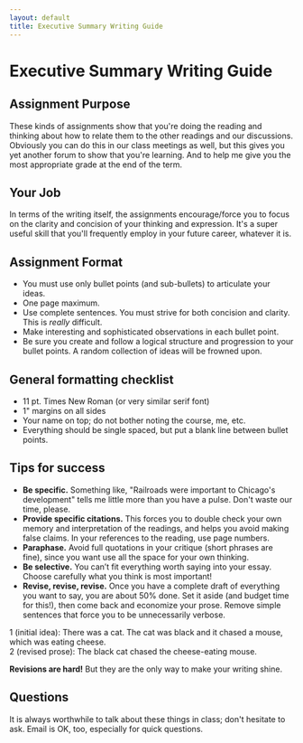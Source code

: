 ```yaml
---
layout: default
title: Executive Summary Writing Guide
---
```


# Executive Summary Writing Guide

## Assignment Purpose
These kinds of assignments show that you're doing the reading and thinking about how to relate them to the other readings and our discussions. Obviously you can do this in our class meetings as well, but this gives you yet another forum to show that you're learning. And to help me give you the most appropriate grade at the end of the term.


## Your Job
In terms of the writing itself, the assignments encourage/force you to focus on the clarity and concision of your thinking and expression. It's a super useful skill that you'll frequently employ in your future career, whatever it is. 


## Assignment Format
- You must use only bullet points (and sub-bullets) to articulate your ideas.
- One page maximum.  
- Use complete sentences. You must strive for both concision and clarity. This is _really_ difficult.
- Make interesting and sophisticated observations in each bullet point.
- Be sure you create and follow a logical structure and progression to your bullet points. A random collection of ideas will be frowned upon.


## General formatting checklist
- 11 pt. Times New Roman (or very similar serif font)
- 1" margins on all sides
- Your name on top; do not bother noting the course, me, etc.
- Everything should be single spaced, but put a blank line between bullet points.

## Tips for success
 - **Be specific.** Something like, "Railroads were important to Chicago's development" tells me little more than you have a pulse. Don't waste our time, please.
 - **Provide specific citations.** This forces you to double check your own memory and interpretation of the readings, and helps you avoid making false claims. In your references to the reading, use page numbers.
 - **Paraphase.** Avoid full quotations in your critique (short phrases are fine), since you want use all the space for your own thinking.
 - **Be selective.** You can’t fit everything worth saying into your essay. Choose carefully what you think is most important!
 - **Revise, revise, revise.** Once you have a complete draft of everything you want to say, you are about 50% done. Set it aside (and budget time for this!), then come back and economize your prose. Remove simple sentences that force you to be unnecessarily verbose.

 1 (initial idea): There was a cat. The cat was black and it chased a mouse, which was eating cheese.    
 2 (revised prose): The black cat chased the cheese-eating mouse.  

**Revisions are hard!** But they are the only way to make your writing shine.


## Questions
It is always worthwhile to talk about these things in class; don't hesitate to ask. Email is OK, too, especially for quick questions.
